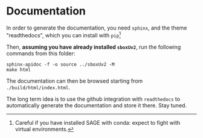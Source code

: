 Documentation
==============


In order to generate the documentation, you need `sphinx`, and the theme "readthedocs", which you can install with `pip`[^1]

Then, **assuming you have already installed `sboxUv2`**, run the following commands from this folder:

```
sphinx-apidoc -f -o source ../sboxUv2 -M
make html
```

The documentation can then be browsed starting from `./build/html/index.html`.


The long term idea is to use the github integration with `readthedocs` to automatically generate the documentation and store it there. Stay tuned.

[^1]: Careful if you have installed SAGE with conda: expect to fight with virtual environments. 
